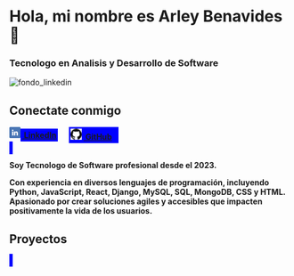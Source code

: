 ### <h1>Hola, mi nombre es Arley Benavides 👋</h1>

<h3>Tecnologo en Analisis y Desarrollo de Software</h3>

![fondo_linkedin](https://github.com/user-attachments/assets/648e2fd9-e380-471a-950f-bef8aadcc91a)

## Conectate conmigo

<div style="display: flex; gap: 20px;">
  <a href="https://www.linkedin.com/in/arley-benavides-giraldo-615a35291/" target="_blank">
    <img src="https://github.com/ArleyBG/ArleyBG/blob/main/linkedin.png" alt="LinkedIn" style="width: 20px; height: 20px;"><b style="padding: 3px; background: blue;"> LinkedIn
  </a>
  <a href="https://github.com/ArleyBG/ArleyBG" target="_blank">
    <img src="https://github.com/ArleyBG/ArleyBG/blob/main/github.png" alt="GitHub" style="width: 20px; height: 20px;"><b style="padding: 3px; background: blue;"> GitHub
  </a>
</div>

</br>

<p>Soy Tecnologo de Software profesional desde el 2023.<p> 
Con experiencia en diversos lenguajes de programación, incluyendo Python, JavaScript, React, Django, MySQL, SQL, MongoDB, CSS y HTML. Apasionado por crear soluciones agiles y accesibles que impacten positivamente la vida de los usuarios.

</br>

## Proyectos

<!--
**ArleyBG/ArleyBG** is a ✨ _special_ ✨ repository because its `README.md` (this file) appears on your GitHub profile.

Here are some ideas to get you started:

- 🔭 I’m currently working on ...
- 🌱 I’m currently learning ...
- 👯 I’m looking to collaborate on ...
- 🤔 I’m looking for help with ...
- 💬 Ask me about ...
- 📫 How to reach me: ...
- 😄 Pronouns: ...
- ⚡ Fun fact: ...
-->

